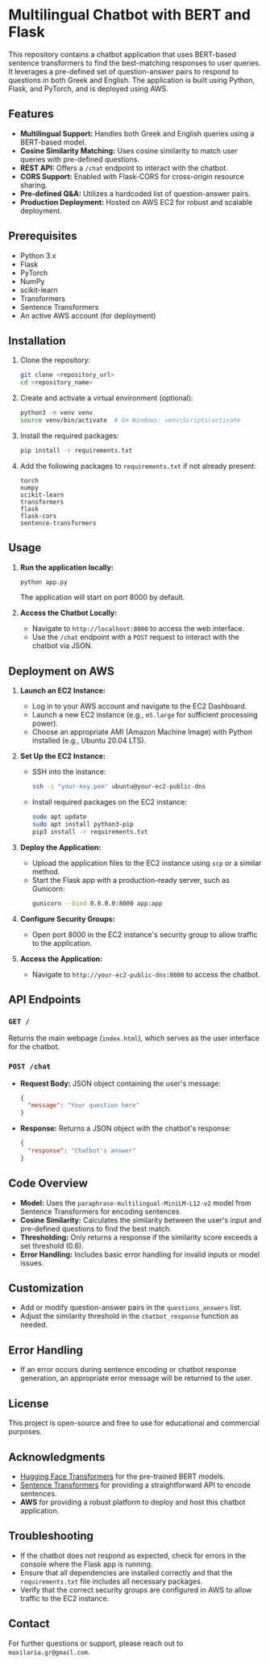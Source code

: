 # Multilingual Chatbot with BERT and Flask

This repository contains a chatbot application that uses BERT-based sentence transformers to find the best-matching responses to user queries. It leverages a pre-defined set of question-answer pairs to respond to questions in both Greek and English. The application is built using Python, Flask, and PyTorch, and is deployed using AWS.

## Features
- **Multilingual Support:** Handles both Greek and English queries using a BERT-based model.
- **Cosine Similarity Matching:** Uses cosine similarity to match user queries with pre-defined questions.
- **REST API:** Offers a `/chat` endpoint to interact with the chatbot.
- **CORS Support:** Enabled with Flask-CORS for cross-origin resource sharing.
- **Pre-defined Q&A:** Utilizes a hardcoded list of question-answer pairs.
- **Production Deployment:** Hosted on AWS EC2 for robust and scalable deployment.

## Prerequisites
- Python 3.x
- Flask
- PyTorch
- NumPy
- scikit-learn
- Transformers
- Sentence Transformers
- An active AWS account (for deployment)

## Installation
1. Clone the repository:
    ```bash
    git clone <repository_url>
    cd <repository_name>
    ```

2. Create and activate a virtual environment (optional):
    ```bash
    python3 -m venv venv
    source venv/bin/activate  # On Windows: venv\Scripts\activate
    ```

3. Install the required packages:
    ```bash
    pip install -r requirements.txt
    ```

4. Add the following packages to `requirements.txt` if not already present:
    ```
    torch
    numpy
    scikit-learn
    transformers
    flask
    flask-cors
    sentence-transformers
    ```

## Usage
1. **Run the application locally:**
    ```bash
    python app.py
    ```
    The application will start on port 8000 by default.

2. **Access the Chatbot Locally:**
   - Navigate to `http://localhost:8000` to access the web interface.
   - Use the `/chat` endpoint with a `POST` request to interact with the chatbot via JSON.

## Deployment on AWS
1. **Launch an EC2 Instance:**
   - Log in to your AWS account and navigate to the EC2 Dashboard.
   - Launch a new EC2 instance (e.g., `m5.large` for sufficient processing power).
   - Choose an appropriate AMI (Amazon Machine Image) with Python installed (e.g., Ubuntu 20.04 LTS).
   
2. **Set Up the EC2 Instance:**
   - SSH into the instance:
     ```bash
     ssh -i "your-key.pem" ubuntu@your-ec2-public-dns
     ```
   - Install required packages on the EC2 instance:
     ```bash
     sudo apt update
     sudo apt install python3-pip
     pip3 install -r requirements.txt
     ```

3. **Deploy the Application:**
   - Upload the application files to the EC2 instance using `scp` or a similar method.
   - Start the Flask app with a production-ready server, such as Gunicorn:
     ```bash
     gunicorn --bind 0.0.0.0:8000 app:app
     ```

4. **Configure Security Groups:**
   - Open port 8000 in the EC2 instance's security group to allow traffic to the application.

5. **Access the Application:**
   - Navigate to `http://your-ec2-public-dns:8000` to access the chatbot.

## API Endpoints
### `GET /`
Returns the main webpage (`index.html`), which serves as the user interface for the chatbot.

### `POST /chat`
- **Request Body:** JSON object containing the user's message:
    ```json
    {
      "message": "Your question here"
    }
    ```
- **Response:** Returns a JSON object with the chatbot's response:
    ```json
    {
      "response": "Chatbot's answer"
    }
    ```

## Code Overview
- **Model:** Uses the `paraphrase-multilingual-MiniLM-L12-v2` model from Sentence Transformers for encoding sentences.
- **Cosine Similarity:** Calculates the similarity between the user's input and pre-defined questions to find the best match.
- **Thresholding:** Only returns a response if the similarity score exceeds a set threshold (0.6).
- **Error Handling:** Includes basic error handling for invalid inputs or model issues.

## Customization
- Add or modify question-answer pairs in the `questions_answers` list.
- Adjust the similarity threshold in the `chatbot_response` function as needed.

## Error Handling
- If an error occurs during sentence encoding or chatbot response generation, an appropriate error message will be returned to the user.

## License
This project is open-source and free to use for educational and commercial purposes.

## Acknowledgments
- [Hugging Face Transformers](https://github.com/huggingface/transformers) for the pre-trained BERT models.
- [Sentence Transformers](https://www.sbert.net/) for providing a straightforward API to encode sentences.
- **AWS** for providing a robust platform to deploy and host this chatbot application.

## Troubleshooting
- If the chatbot does not respond as expected, check for errors in the console where the Flask app is running.
- Ensure that all dependencies are installed correctly and that the `requirements.txt` file includes all necessary packages.
- Verify that the correct security groups are configured in AWS to allow traffic to the EC2 instance.

## Contact
For further questions or support, please reach out to `maxilaria.gr@gmail.com`.
